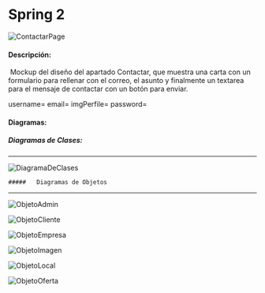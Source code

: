 # Spring 2



![ContactarPage](.\imagenes\ContactarPage.PNG)



#### Descripción:

​	Mockup del diseño del apartado Contactar, que muestra una carta con un formulario para rellenar con el correo, el asunto y finalmente un textarea para el mensaje de contactar con un botón para enviar.



username= email=  imgPerfile= password=

#### Diagramas:



##### 	Diagramas de Clases:

---



![DiagramaDeClases](.\imagenes\DiagramaDeClases.PNG)





	##### 	Diagramas de Objetos

---



![ObjetoAdmin](.\imagenes\ObjetoAdmin.PNG)





![ObjetoCliente](.\imagenes\ObjetoCliente.PNG)





![ObjetoEmpresa](.\imagenes\ObjetoEmpresa.PNG)





![ObjetoImagen](.\imagenes\ObjetoImagen.PNG)



![ObjetoLocal](.\imagenes\ObjetoLocal.PNG)



![ObjetoOferta](.\imagenes\ObjetoOferta.PNG)



